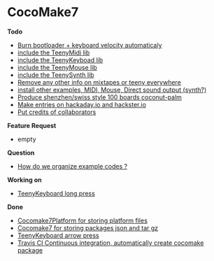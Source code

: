 # CocoMake7

**Todo**
* [Burn bootloader + keyboard velocity automaticaly](https://trello.com/c/jkKX2tWA)
* [include the TeenyMidi lib](https://trello.com/c/BeIRrLSM)
* [include the TeenyKeyboad lib](https://trello.com/c/XnYJOjGz)
* [include the TeenyMouse lib](https://trello.com/c/Gt9Es6fi)
* [include the TeenySynth lib](https://trello.com/c/Ctlv6qAm)
* [Remove any other info on mixtapes or teeny everywhere](https://trello.com/c/3OWbHB14)
* [install other examples, MIDI, Mouse, Direct sound output (synth?)](https://trello.com/c/OoPfwnB2)
* [Produce shenzhen/swiss style 100 boards coconut-palm](https://trello.com/c/BJgmUmMG)
* [Make entries on hackaday.io and hackster.io](https://trello.com/c/9M0Anu0i)
* [Put credits of collaborators](https://trello.com/c/bsU6jToN)

**Feature Request**
* empty

**Question**
* [How do we organize example codes ?](https://trello.com/c/SIcEROWa)

**Working on**
* [TeenyKeyboard long press](https://trello.com/c/ZNCkRip4)

**Done**
* [Cocomake7Platform for storing platform files](https://trello.com/c/4KvuMQJd)
* [Cocomake7 for storing packages json and tar gz](https://trello.com/c/QbXSwl6K)
* [TeenyKeyboard arrow press](https://trello.com/c/o90oEfL7)
* [Travis CI Continuous integration, automatically create cocomake package](https://trello.com/c/NwXEv4PG)
